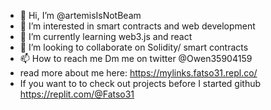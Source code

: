 - 👋 Hi, I’m @artemisIsNotBeam
- 👀 I’m interested in smart contracts and web development
- 🌱 I’m currently learning web3.js and react
- 💞️ I’m looking to collaborate on Solidity/ smart contracts
- 📫 How to reach me Dm me on twitter @Owen35904159
- read more about me here: https://mylinks.fatso31.repl.co/
- If you want to to check out projects before I started github
          https://replit.com/@Fatso31

<!---
artemisIsNotBeam/artemisIsNotBeam is a ✨ special ✨ repository because its `README.md` (this file) appears on your GitHub profile.
You can click the Preview link to take a look at your changes.
--->
